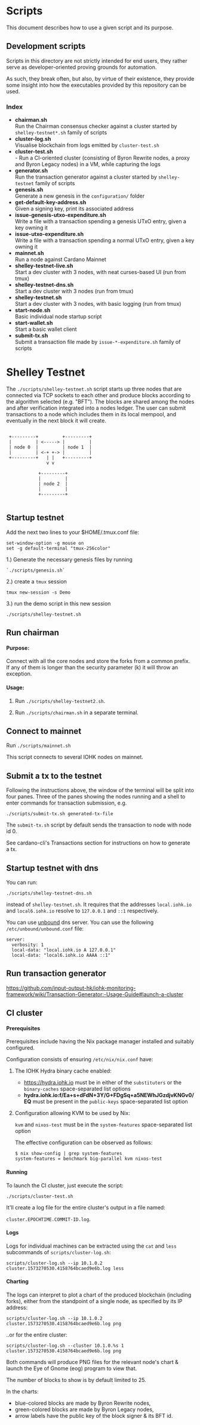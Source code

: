 # Scripts

 This document describes how to use a given script and its purpose.

## Development scripts

  Scripts in this directory are not strictly intended for end users,
  they rather serve as developer-oriented proving grounds for automation.

  As such, they break often, but also, by virtue of their existence, they provide
  some insight into how the executables provided by this repository can be used.

### Index

- <span><b>chairman.sh</b></span> <br/>  Run the Chairman consensus checker against a cluster started
                     by `shelley-testnet*.sh` family of scripts
- <span><b>cluster-log.sh</b></span> <br/> Visualise blockchain from logs emitted by `cluster-test.sh`
- <span><b>cluster-test.sh</b></span> <br/>- Run a CI-oriented cluster (consisting of Byron Rewrite
         nodes, a proxy and Byron Legacy nodes) in a VM, while capturing the logs
- <span><b>generator.sh</b></span> <br/> Run the transaction generator against a cluster started
                     by `shelley-testnet` family of scripts
- <span><b>genesis.sh</b></span> <br/> Generate a new genesis in the `configuration/` folder
- <span><b>get-default-key-address.sh</b></span> <br/> Given a signing key, print its associated address
- <span><b>issue-genesis-utxo-expenditure.sh</b></span> <br/> Write a file with a transaction
         spending a genesis UTxO entry, given a key owning it
- <span><b>issue-utxo-expenditure.sh</b></span> <br/> Write a file with a transaction spending a
         normal UTxO entry, given a key owning it
- <span><b>mainnet.sh</b></span> <br/> Run a node against Cardano Mainnet
- <span><b>shelley-testnet-live.sh</b></span> <br/> Start a dev cluster with 3 nodes,
         with neat curses-based UI (run from tmux)
- <span><b>shelley-testnet-dns.sh</b></span> <br/> Start a dev cluster with 3 nodes (run from tmux)
- <span><b>shelley-testnet.sh</b></span> <br/> Start a dev cluster with 3 nodes, with
         basic logging (run from tmux)
- <span><b>start-node.sh</b></span> <br/> Basic individual node startup script
- <span><b>start-wallet.sh</b></span> <br/> Start a basic wallet client
- <span><b>submit-tx.sh</b></span> <br/> Submit a transaction file made by `issue-*-expenditure.sh`
                      family of scripts


# Shelley Testnet

The `./scripts/shelley-testnet.sh` script starts up three nodes that are
connected via TCP sockets to each other and produce blocks according to the
algorithm selected (e.g. "BFT").  The blocks are shared among the nodes and
after verification integrated into a nodes ledger.  The user can submit
transactions to a node which includes them in its local mempool, and eventually
in the next block it will create.


```

 +---------+         +---------+
 |         | <-----> |         |
 | node 0  |         | node 1  |
 |         | <-+ +-> |         |
 +---------+   | |   +---------+
               v v

            +---------+
            |         |
            | node 2  |
            |         |
            +---------+


```

## Startup testnet

Add the next two lines to your $HOME/.tmux.conf file:
```
set-window-option -g mouse on
set -g default-terminal "tmux-256color"
```

1.) Generate the necessary genesis files by running

    `./scripts/genesis.sh`

2.) create a `tmux` session

`tmux new-session -s Demo`

3.) run the demo script in this new session

`./scripts/shelley-testnet.sh`


## Run chairman

#### Purpose:

Connect with all the core nodes and store the forks from a common prefix.  If any of them is longer than the security parameter (k) it will throw an exception.

#### Usage:

1) Run `./scripts/shelley-testnet2.sh`.

2) Run `./scripts/chairman.sh` in a separate terminal.


## Connect to mainnet

Run `./scripts/mainnet.sh`

This script connects to several IOHK nodes on mainnet.

## Submit a tx to the testnet

Following the instructions above, the window of the terminal will be split into four panes.
Three of the panes showing the nodes running and a shell to enter commands for transaction submission, e.g.

```
./scripts/submit-tx.sh generated-tx-file
```
The `submit-tx.sh` script by default sends the transaction to node with node id 0.

See cardano-cli's Transactions section for instructions on how to generate a tx.

## Startup testnet with dns

You can run:

`./scripts/shelley-testnet-dns.sh`

instead of `shelley-testnet.sh`.
It requires that the addresses `local.iohk.io` and `local6.iohk.io` resolve to `127.0.0.1` and `::1` respectively.

You can use [unbound](https://github.com/NLnetLabs/unbound) dns server. You can use the following `/etc/unbound/unbound.conf` file:
```
server:
  verbosity: 1
  local-data: "local.iohk.io A 127.0.0.1"
  local-data: "local6.iohk.io AAAA ::1"
```

## Run transaction generator

https://github.com/input-output-hk/iohk-monitoring-framework/wiki/Transaction-Generator:-Usage-Guide#launch-a-cluster

## CI cluster

#### Prerequisites

Prerequisites include having the Nix package manager installed and suitably
configured.

Configuration consists of ensuring `/etc/nix/nix.conf` have:

1. The IOHK Hydra binary cache enabled:

   - https://hydra.iohk.io must be in either of the `substituters` or the
     `binary-caches` space-separated list options
   - <b><span>hydra.iohk.io</span>:f/Ea+s+dFdN+3Y/G+FDgSq+a5NEWhJGzdjvKNGv0/EQ</b> must be
     present in the `public-keys` space-separated list option

2. Configuration allowing KVM to be used by Nix:

   `kvm` and `nixos-test` must be in the `system-features` space-separated list option

   The effective configuration can be observed as follows:

    `$ nix show-config | grep system-features`<br/>
    `system-features = benchmark big-parallel kvm nixos-test`

#### Running

 To launch the CI cluster, just execute the script:

`./scripts/cluster-test.sh`

It'll create a log file for the entire cluster's output in a file named:

`cluster.EPOCHTIME.COMMIT-ID.log`.

#### Logs

Logs for individual machines can be extracted using the `cat` and `less`
subcommands of `scripts/cluster-log.sh`:

`scripts/cluster-log.sh --ip 10.1.0.2 cluster.1573270530.4158764bcaed9e6b.log less`

#### Charting

The logs can interpret to plot a chart of the produced blockchain (including forks),
either from the standpoint of a single node, as specified by its IP address:

`scripts/cluster-log.sh --ip 10.1.0.2 cluster.1573270530.4158764bcaed9e6b.log png`

..or for the entire cluster:

`scripts/cluster-log.sh --cluster 10.1.0.%s 1 cluster.1573270530.4158764bcaed9e6b.log png`

Both commands will produce PNG files for the relevant node's chart & launch
the Eye of Gnome (eog) program to view that.

The number of blocks to show is by default limited to 25.

In the charts:

  - blue-colored blocks are made by Byron Rewrite nodes,
  - green-colored blocks are made by Byron Legacy nodes,
  - arrow labels have the public key of the block signer & its BFT id.
